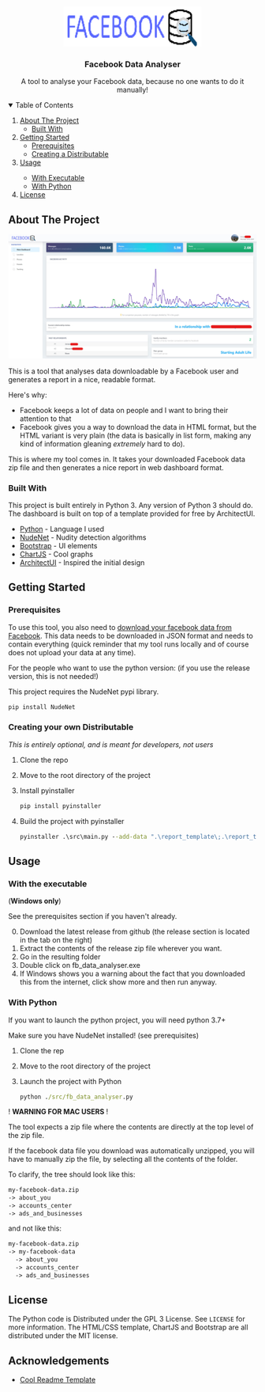 <!-- PROJECT LOGO -->
<br />
<p align="center">
  <a href="">
    <img src="report_template/assets/images/logo.png" alt="Logo" width="280" height="80">
  </a>

  <h3 align="center">Facebook Data Analyser</h3>

  <p align="center">
    A tool to analyse your Facebook data, because no one wants to do it manually!
    <br />
  </p>
</p>

<!-- TABLE OF CONTENTS -->
<details open="open">
  <summary>Table of Contents</summary>
  <ol>
    <li>
      <a href="#about-the-project">About The Project</a>
      <ul>
        <li><a href="#built-with">Built With</a></li>
      </ul>
    </li>
    <li>
      <a href="#getting-started">Getting Started</a>
      <ul>
        <li><a href="#prerequisites">Prerequisites</a></li>
        <li><a href="#creating-your-own-distributable">Creating a Distributable</a></li>
      </ul>
    </li>
    <li><a href="#usage">Usage</a></li>
    <ul>
        <li><a href="#with-the-executable">With Executable</a></li>
        <li><a href="#with-python">With Python</a></li>
      </ul>
    <li><a href="#license">License</a></li>
  </ol>
</details>

<!-- ABOUT THE PROJECT -->
## About The Project

![Facebook Data Analyser Screenshot][product-screenshot]

This is a tool that analyses data downloadable by a Facebook user and generates a report in a nice, readable format.

Here's why:

* Facebook keeps a lot of data on people and I want to bring their attention to that
* Facebook gives you a way to download the data in HTML format, but the HTML variant is very plain (the data is basically in list form, making any kind of information gleaning *extremely* hard to do).

This is where my tool comes in. It takes your downloaded Facebook data zip file and then generates a nice report in web dashboard format.

### Built With

This project is built entirely in Python 3. Any version of Python 3 should do.
The dashboard is built on top of a template provided for free by ArchitectUI.

* [Python](https://python.org) - Language I used
* [NudeNet](https://pypi.org/project/NudeNet/) - Nudity detection algorithms
* [Bootstrap](https://getbootstrap.com/) - UI elements
* [ChartJS](https://www.chartjs.org/) - Cool graphs
* [ArchitectUI](https://architectui.com/) - Inspired the initial design

<!-- GETTING STARTED -->
## Getting Started

### Prerequisites

To use this tool, you also need to [download your facebook data from Facebook](https://facebook.com/your_information). This data needs to be downloaded in JSON format and needs to contain everything (quick reminder that my tool runs locally and of course does not upload your data at any time).

For the people who want to use the python version: (if you use the release version, this is not needed!)

This project requires the NudeNet pypi library.

```sh
pip install NudeNet
```

### Creating your own Distributable

_This is entirely optional, and is meant for developers, not users_

1. Clone the repo
2. Move to the root directory of the project
3. Install pyinstaller

   ```sh
   pip install pyinstaller
   ```

4. Build the project with pyinstaller

   ```bat
   pyinstaller .\src\main.py --add-data ".\report_template\;.\report_template\"
   ```

<!-- USAGE -->
## Usage

### With the executable

(**Windows only**)

See the prerequisites section if you haven't already.

0. Download the latest release from github (the release section is located in the tab on the right)
1. Extract the contents of the release zip file wherever you want.
2. Go in the resulting folder
3. Double click on fb_data_analyser.exe
4. If Windows shows you a warning about the fact that you downloaded this from the internet, click show more and then run anyway.

### With Python

If you want to launch the python project, you will need python 3.7+

Make sure you have NudeNet installed! (see prerequisites)

1. Clone the rep
2. Move to the root directory of the project
3. Launch the project with Python

   ```bat
   python ./src/fb_data_analyser.py
   ```

! **WARNING FOR MAC USERS** !

The tool expects a zip file where the contents are directly at the top level of the zip file.

If the facebook data file you download was automatically unzipped, you will have to manually zip the file, by selecting all the contents of the folder.

To clarify, the tree should look like this:

```
my-facebook-data.zip
-> about_you
-> accounts_center
-> ads_and_businesses
```

and not like this:

```
my-facebook-data.zip
-> my-facebook-data
  -> about_you
  -> accounts_center
  -> ads_and_businesses
```

<!-- LICENSE -->
## License

The Python code is Distributed under the GPL 3 License. See `LICENSE` for more information.
The HTML/CSS template, ChartJS and Bootstrap are all distributed under the MIT license.

<!-- ACKNOWLEDGEMENTS -->
## Acknowledgements

* [Cool Readme Template](https://raw.githubusercontent.com/othneildrew/Best-README-Template/)

[product-screenshot]: report_template/assets/images/screenshot.jpg